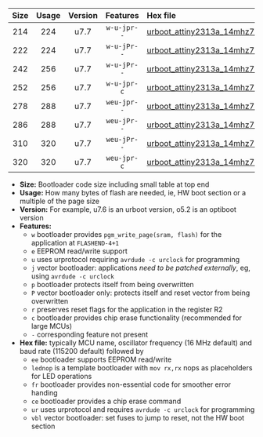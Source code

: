 |Size|Usage|Version|Features|Hex file|
|:-:|:-:|:-:|:-:|:--|
|214|224|u7.7|`w-u-jpr--`|[urboot_attiny2313a_14mhz7456_9600bps_lednop_ur_vbl.hex](https://raw.githubusercontent.com/stefanrueger/urboot.hex/main/mcus/attiny2313a/fcpu_14mhz7456/9600_bps/urboot_attiny2313a_14mhz7456_9600bps_lednop_ur_vbl.hex)|
|222|224|u7.7|`w-u-jPr--`|[urboot_attiny2313a_14mhz7456_9600bps_ur_vbl.hex](https://raw.githubusercontent.com/stefanrueger/urboot.hex/main/mcus/attiny2313a/fcpu_14mhz7456/9600_bps/urboot_attiny2313a_14mhz7456_9600bps_ur_vbl.hex)|
|242|256|u7.7|`w-u-jPr--`|[urboot_attiny2313a_14mhz7456_9600bps_lednop_fr_ur_vbl.hex](https://raw.githubusercontent.com/stefanrueger/urboot.hex/main/mcus/attiny2313a/fcpu_14mhz7456/9600_bps/urboot_attiny2313a_14mhz7456_9600bps_lednop_fr_ur_vbl.hex)|
|252|256|u7.7|`w-u-jpr-c`|[urboot_attiny2313a_14mhz7456_9600bps_lednop_fr_ce_ur_vbl.hex](https://raw.githubusercontent.com/stefanrueger/urboot.hex/main/mcus/attiny2313a/fcpu_14mhz7456/9600_bps/urboot_attiny2313a_14mhz7456_9600bps_lednop_fr_ce_ur_vbl.hex)|
|278|288|u7.7|`weu-jpr--`|[urboot_attiny2313a_14mhz7456_9600bps_ee_lednop_ur_vbl.hex](https://raw.githubusercontent.com/stefanrueger/urboot.hex/main/mcus/attiny2313a/fcpu_14mhz7456/9600_bps/urboot_attiny2313a_14mhz7456_9600bps_ee_lednop_ur_vbl.hex)|
|286|288|u7.7|`weu-jPr--`|[urboot_attiny2313a_14mhz7456_9600bps_ee_ur_vbl.hex](https://raw.githubusercontent.com/stefanrueger/urboot.hex/main/mcus/attiny2313a/fcpu_14mhz7456/9600_bps/urboot_attiny2313a_14mhz7456_9600bps_ee_ur_vbl.hex)|
|310|320|u7.7|`weu-jPr--`|[urboot_attiny2313a_14mhz7456_9600bps_ee_lednop_fr_ur_vbl.hex](https://raw.githubusercontent.com/stefanrueger/urboot.hex/main/mcus/attiny2313a/fcpu_14mhz7456/9600_bps/urboot_attiny2313a_14mhz7456_9600bps_ee_lednop_fr_ur_vbl.hex)|
|320|320|u7.7|`weu-jpr-c`|[urboot_attiny2313a_14mhz7456_9600bps_ee_lednop_fr_ce_ur_vbl.hex](https://raw.githubusercontent.com/stefanrueger/urboot.hex/main/mcus/attiny2313a/fcpu_14mhz7456/9600_bps/urboot_attiny2313a_14mhz7456_9600bps_ee_lednop_fr_ce_ur_vbl.hex)|

- **Size:** Bootloader code size including small table at top end
- **Usage:** How many bytes of flash are needed, ie, HW boot section or a multiple of the page size
- **Version:** For example, u7.6 is an urboot version, o5.2 is an optiboot version
- **Features:**
  + `w` bootloader provides `pgm_write_page(sram, flash)` for the application at `FLASHEND-4+1`
  + `e` EEPROM read/write support
  + `u` uses urprotocol requiring `avrdude -c urclock` for programming
  + `j` vector bootloader: applications *need to be patched externally*, eg, using `avrdude -c urclock`
  + `p` bootloader protects itself from being overwritten
  + `P` vector bootloader only: protects itself and reset vector from being overwritten
  + `r` preserves reset flags for the application in the register R2
  + `c` bootloader provides chip erase functionality (recommended for large MCUs)
  + `-` corresponding feature not present
- **Hex file:** typically MCU name, oscillator frequency (16 MHz default) and baud rate (115200 default) followed by
  + `ee` bootloader supports EEPROM read/write
  + `lednop` is a template bootloader with `mov rx,rx` nops as placeholders for LED operations
  + `fr` bootloader provides non-essential code for smoother error handing
  + `ce` bootloader provides a chip erase command
  + `ur` uses urprotocol and requires `avrdude -c urclock` for programming
  + `vbl` vector bootloader: set fuses to jump to reset, not the HW boot section

